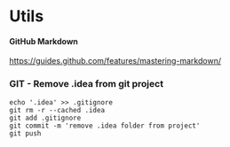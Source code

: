 # Utils #

#### GitHub Markdown ####
https://guides.github.com/features/mastering-markdown/

### GIT - Remove .idea from git project ###
```
echo '.idea' >> .gitignore
git rm -r --cached .idea
git add .gitignore
git commit -m 'remove .idea folder from project'
git push
```
